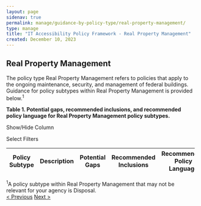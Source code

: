 ```yaml
---
layout: page
sidenav: true
permalink: manage/guidance-by-policy-type/real-property-management/
type: manage
title: "IT Accessibility Policy Framework - Real Property Management"
created: December 10, 2023
---
```


<h2 id="standards">
  Real Property Management
</h2>
The policy type Real Property Management refers to policies that apply to the ongoing maintenance, security, and management of federal buildings. Guidance for policy subtypes within Real Property Management is provided below.<sup>1</sup>

<div class="q-table" id="policytype-table">
  <p class="table-heading" id="real-property-management">
      <b>Table 1. Potential gaps, recommended inclusions, and recommended policy language for Real Property Management policy subtypes.</b>
  </p>
 <div class="dropdowns">
    <div id="column-filter-list" class="dropdown-check-list">
      <span class="dropdown" tabindex="0">Show/Hide Column</span>
      <ul class="items" id="column-filter">
      </ul>
    </div>
    <div id="table-filter-list" class="dropdown-check-list">
      <span class="dropdown" tabindex="0">Select Filters</span>
      <ul class="items" id="picklist-filter">
      </ul>
    </div>
  </div>
  <table class="it-table">
    <thead>
    <tr>
      <th id="PS">Policy Subtype</th>
      <th id="DES" class="columnD">Description</th>
      <th id="PG" class="columnPG">Potential Gaps</th>
      <th id="RI" class="columnRI">Recommended Inclusions</th>
      <th id="RPL" class="columnRPL">Recommended Policy Language</th>
    </tr>
    </thead>
    <tbody id="table-body">
    </tbody>
  </table>
</div>
<a class="hover-large nolink"><sup>1</sup>A policy subtype within Real Property Management that may not be relevant for your agency is Disposal.</a>
<br>
<div>
<div id="prev-next-section">
    <a class="prev-page" title="Go to previous page" 
      href="{{site.baseurl}}/manage/guidance-by-policy-type/legal/"> < Previous</a>
    <a class="prev-page" title="Go to next page"
      href="{{site.baseurl}}/manage/resources-and-references/policy-review-template/"> 
      Next >
    </a>
</div>
</div>



